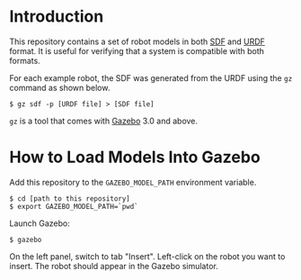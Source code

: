# Introduction #
This repository contains a set of robot models in both [SDF](http://sdformat.org/) and [URDF](http://wiki.ros.org/urdf) format. It is useful for verifying that a system is compatible with both formats.

For each example robot, the SDF was generated from the URDF using the `gz` command as shown below.

    $ gz sdf -p [URDF file] > [SDF file]

`gz` is a tool that comes with [Gazebo](http://gazebosim.org/) 3.0 and above.

# How to Load Models Into Gazebo #

Add this repository to the `GAZEBO_MODEL_PATH` environment variable.

    $ cd [path to this repository]
    $ export GAZEBO_MODEL_PATH=`pwd`

Launch Gazebo:

    $ gazebo

On the left panel, switch to tab "Insert". Left-click on the robot you want to insert. The robot should appear in the Gazebo simulator.
